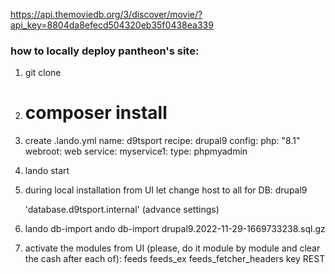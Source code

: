 https://api.themoviedb.org/3/discover/movie/?api_key=8804da8efecd504320eb35f0438ea339

### how to locally deploy pantheon's site:

1. git clone
2. # composer install
3. create .lando.yml
   name: d9tsport
   recipe: drupal9
   config:
   php: "8.1"
   webroot: web
   service:
   myservice1:
   type: phpmyadmin
4. lando start
5. during local installation from UI let change host to
   all for DB: drupal9

   'database.d9tsport.internal' (advance settings)

6. lando db-import
   ando db-import drupal9.2022-11-29-1669733238.sql.gz

7. activate the modules from UI
   (please, do it module by module and clear the cash after each of):
   feeds
   feeds_ex
   feeds_fetcher_headers
   key
   REST
